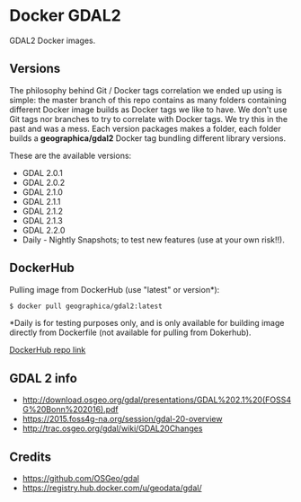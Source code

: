 # Docker GDAL2

GDAL2 Docker images.

## Versions
The philosophy behind Git / Docker tags correlation we ended up using is simple: the master branch of this repo contains as many folders containing different Docker image builds as Docker tags we like to have. We don't use Git tags nor branches to try to correlate with Docker tags. We try this in the past and was a mess. Each version packages makes a folder, each folder builds a __geographica/gdal2__ Docker tag bundling different library versions.

These are the available versions:
- GDAL 2.0.1
- GDAL 2.0.2
- GDAL 2.1.0
- GDAL 2.1.1
- GDAL 2.1.2
- GDAL 2.1.3
- GDAL 2.2.0
- Daily - Nightly Snapshots; to test new features (use at your own risk!!).

## DockerHub
Pulling image from DockerHub (use "latest" or version*):

```bash
$ docker pull geographica/gdal2:latest
```
*Daily is for testing purposes only, and is only available for building image directly from Dockerfile (not available for pulling from Dokerhub).

[DockerHub repo link](https://hub.docker.com/r/geographica/gdal2/)

## GDAL 2 info
- http://download.osgeo.org/gdal/presentations/GDAL%202.1%20(FOSS4G%20Bonn%202016).pdf
- https://2015.foss4g-na.org/session/gdal-20-overview
- http://trac.osgeo.org/gdal/wiki/GDAL20Changes

## Credits
- https://github.com/OSGeo/gdal
- https://registry.hub.docker.com/u/geodata/gdal/
